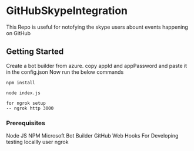 # GitHubSkypeIntegration

This Repo is useful for notofying the skype users abount events happening on GitHub

## Getting Started

Create a bot builder from azure. copy appId and appPassword and paste it in the config.json
Now run the below commands

```
npm install

node index.js

for ngrok setup
-- ngrok http 3000
```


### Prerequisites

Node JS
NPM
Microsoft Bot Builder
GitHub Web Hooks
For Developing testing locallly user ngrok

